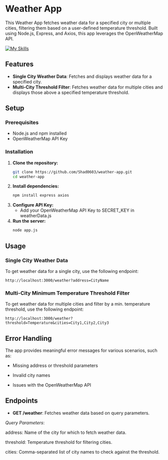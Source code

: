 # Weather App

This Weather App fetches weather data for a specified city or multiple cities, filtering them based on a user-defined temperature threshold. Built using Node.js, Express, and Axios, this app leverages the OpenWeatherMap API.

[![My Skills](https://skillicons.dev/icons?i=js,nodejs,express&theme=light)](https://skillicons.dev)
## Features

- **Single City Weather Data**: Fetches and displays weather data for a specified city.
- **Multi-City Threshold Filter**: Fetches weather data for multiple cities and displays those above a specified temperature threshold.

## Setup

### Prerequisites

- Node.js and npm installed
- OpenWeatherMap API Key

### Installation

1. **Clone the repository:**
   ```bash
   git clone https://github.com/Shad0603/weather-app.git
   cd weather-app
2. **Install dependencies:**
   ```bash
   npm install express axios
3. **Configure API Key:**
   - Add your OpenWeatherMap API Key to SECRET_KEY in weatherData.js
4. **Run the server:**
   ```bash
   node app.js
## Usage

### Single City Weather Data

To get weather data for a single city, use the following endpoint:
```plaintext
http://localhost:3000/weather?address=CityName
```
### Multi-City Minimum Temperature Threshold Filter
To get weather data for multiple cities and filter by a min. temperature threshold, use the following endpoint:
```plaintext
http://localhost:3000/weather?threshold=Temperature&cities=City1,City2,City3
```
## Error Handling
The app provides meaningful error messages for various scenarios, such as:

- Missing address or threshold parameters

- Invalid city names

- Issues with the OpenWeatherMap API

## Endpoints
- **GET /weather**: Fetches weather data based on query parameters.

*Query Parameters*:

address: Name of the city for which to fetch weather data.

threshold: Temperature threshold for filtering cities.

cities: Comma-separated list of city names to check against the threshold.
